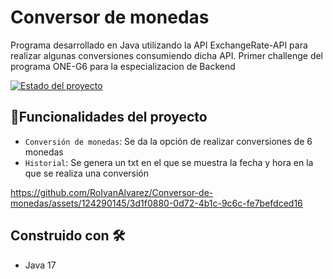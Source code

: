 # Conversor de monedas

Programa desarrollado en Java utilizando la API ExchangeRate-API para realizar algunas conversiones consumiendo dicha API. Primer challenge del programa ONE-G6 para la especializacion de Backend

[![ Estado del proyecto](https://img.shields.io/badge/STATUS-TERMINADO-green)](https://choosealicense.com/licenses/mit/)

## :hammer:Funcionalidades del proyecto

- `Conversión de monedas`: Se da la opción de realizar conversiones de 6 monedas
- `Historial`: Se genera un txt en el que se muestra la fecha y hora en la que se realiza una conversión

https://github.com/RoIvanAlvarez/Conversor-de-monedas/assets/124290145/3d1f0880-0d72-4b1c-9c6c-fe7befdced16

## Construido con 🛠️

* Java 17
